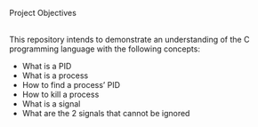 Project Objectives<br><br>

This repository intends to demonstrate an understanding of the C programming language with the following concepts:<br>
* What is a PID<br>
* What is a process<br>
* How to find a process’ PID<br>
* How to kill a process<br>
* What is a signal<br>
* What are the 2 signals that cannot be ignored

